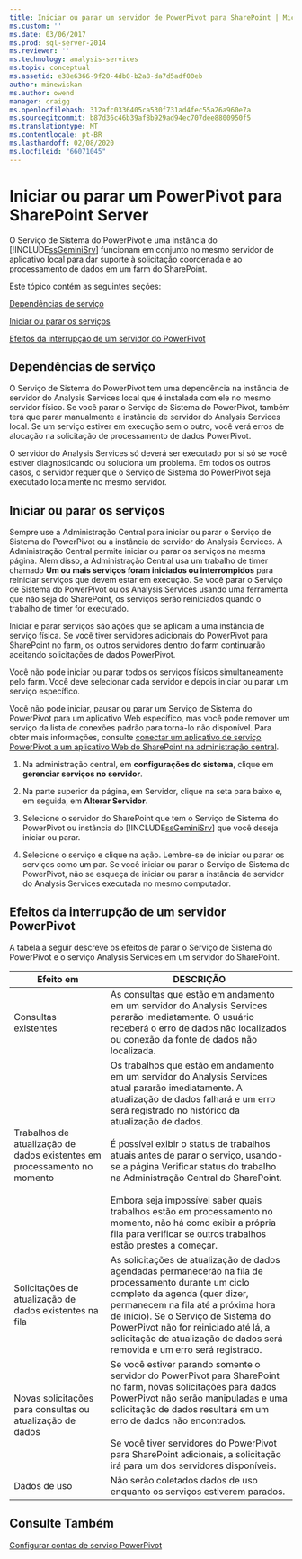 ```yaml
---
title: Iniciar ou parar um servidor de PowerPivot para SharePoint | Microsoft Docs
ms.custom: ''
ms.date: 03/06/2017
ms.prod: sql-server-2014
ms.reviewer: ''
ms.technology: analysis-services
ms.topic: conceptual
ms.assetid: e38e6366-9f20-4db0-b2a8-da7d5adf00eb
author: minewiskan
ms.author: owend
manager: craigg
ms.openlocfilehash: 312afc0336405ca530f731ad4fec55a26a960e7a
ms.sourcegitcommit: b87d36c46b39af8b929ad94ec707dee8800950f5
ms.translationtype: MT
ms.contentlocale: pt-BR
ms.lasthandoff: 02/08/2020
ms.locfileid: "66071045"
---
```

# <a name="start-or-stop-a-powerpivot-for-sharepoint-server"></a>Iniciar ou parar um PowerPivot para SharePoint Server
  O Serviço de Sistema do PowerPivot e uma instância do [!INCLUDE[ssGeminiSrv](../../includes/ssgeminisrv-md.md)] funcionam em conjunto no mesmo servidor de aplicativo local para dar suporte à solicitação coordenada e ao processamento de dados em um farm do SharePoint.  
  
 Este tópico contém as seguintes seções:  
  
 [Dependências de serviço](#dependencies)  
  
 [Iniciar ou parar os serviços](#startstop)  
  
 [Efeitos da interrupção de um servidor do PowerPivot](#effects)  
  
##  <a name="dependencies"></a>Dependências de serviço  
 O Serviço de Sistema do PowerPivot tem uma dependência na instância de servidor do Analysis Services local que é instalada com ele no mesmo servidor físico. Se você parar o Serviço de Sistema do PowerPivot, também terá que parar manualmente a instância de servidor do Analysis Services local. Se um serviço estiver em execução sem o outro, você verá erros de alocação na solicitação de processamento de dados PowerPivot.  
  
 O servidor do Analysis Services só deverá ser executado por si só se você estiver diagnosticando ou soluciona um problema. Em todos os outros casos, o servidor requer que o Serviço de Sistema do PowerPivot seja executado localmente no mesmo servidor.  
  
##  <a name="startstop"></a>Iniciar ou parar os serviços  
 Sempre use a Administração Central para iniciar ou parar o Serviço de Sistema do PowerPivot ou a instância de servidor do Analysis Services. A Administração Central permite iniciar ou parar os serviços na mesma página. Além disso, a Administração Central usa um trabalho de timer chamado **Um ou mais serviços foram iniciados ou interrompidos** para reiniciar serviços que devem estar em execução. Se você parar o Serviço de Sistema do PowerPivot ou os Analysis Services usando uma ferramenta que não seja do SharePoint, os serviços serão reiniciados quando o trabalho de timer for executado.  
  
 Iniciar e parar serviços são ações que se aplicam a uma instância de serviço física. Se você tiver servidores adicionais do PowerPivot para SharePoint no farm, os outros servidores dentro do farm continuarão aceitando solicitações de dados PowerPivot.  
  
 Você não pode iniciar ou parar todos os serviços físicos simultaneamente pelo farm. Você deve selecionar cada servidor e depois iniciar ou parar um serviço específico.  
  
 Você não pode iniciar, pausar ou parar um Serviço de Sistema do PowerPivot para um aplicativo Web específico, mas você pode remover um serviço da lista de conexões padrão para torná-lo não disponível. Para obter mais informações, consulte [conectar um aplicativo de serviço PowerPivot a um aplicativo Web do SharePoint na administração central](connect-power-pivot-service-app-to-sharepoint-web-app-in-ca.md).  
  
1.  Na administração central, em **configurações do sistema**, clique em **gerenciar serviços no servidor**.  
  
2.  Na parte superior da página, em Servidor, clique na seta para baixo e, em seguida, em **Alterar Servidor**.  
  
3.  Selecione o servidor do SharePoint que tem o Serviço de Sistema do PowerPivot ou instância do [!INCLUDE[ssGeminiSrv](../../includes/ssgeminisrv-md.md)] que você deseja iniciar ou parar.  
  
4.  Selecione o serviço e clique na ação. Lembre-se de iniciar ou parar os serviços como um par. Se você iniciar ou parar o Serviço de Sistema do PowerPivot, não se esqueça de iniciar ou parar a instância de servidor do Analysis Services executada no mesmo computador.  
  
##  <a name="effects"></a>Efeitos da interrupção de um servidor PowerPivot  
 A tabela a seguir descreve os efeitos de parar o Serviço de Sistema do PowerPivot e o serviço Analysis Services em um servidor do SharePoint.  
  
|Efeito em|DESCRIÇÃO|  
|---------------|-----------------|  
|Consultas existentes|As consultas que estão em andamento em um servidor do Analysis Services pararão imediatamente. O usuário receberá o erro de dados não localizados ou conexão da fonte de dados não localizada.|  
|Trabalhos de atualização de dados existentes em processamento no momento|Os trabalhos que estão em andamento em um servidor do Analysis Services atual pararão imediatamente. A atualização de dados falhará e um erro será registrado no histórico da atualização de dados.<br /><br /> É possível exibir o status de trabalhos atuais antes de parar o serviço, usando-se a página Verificar status do trabalho na Administração Central do SharePoint.<br /><br /> Embora seja impossível saber quais trabalhos estão em processamento no momento, não há como exibir a própria fila para verificar se outros trabalhos estão prestes a começar.|  
|Solicitações de atualização de dados existentes na fila|As solicitações de atualização de dados agendadas permanecerão na fila de processamento durante um ciclo completo da agenda (quer dizer, permanecem na fila até a próxima hora de início). Se o Serviço de Sistema do PowerPivot não for reiniciado até lá, a solicitação de atualização de dados será removida e um erro será registrado.|  
|Novas solicitações para consultas ou atualização de dados|Se você estiver parando somente o servidor do PowerPivot para SharePoint no farm, novas solicitações para dados PowerPivot não serão manipuladas e uma solicitação de dados resultará em um erro de dados não encontrados.<br /><br /> Se você tiver servidores do PowerPivot para SharePoint adicionais, a solicitação irá para um dos servidores disponíveis.|  
|Dados de uso|Não serão coletados dados de uso enquanto os serviços estiverem parados.|  
  
## <a name="see-also"></a>Consulte Também  
 [Configurar contas de serviço PowerPivot](configure-power-pivot-service-accounts.md)  
  
  

